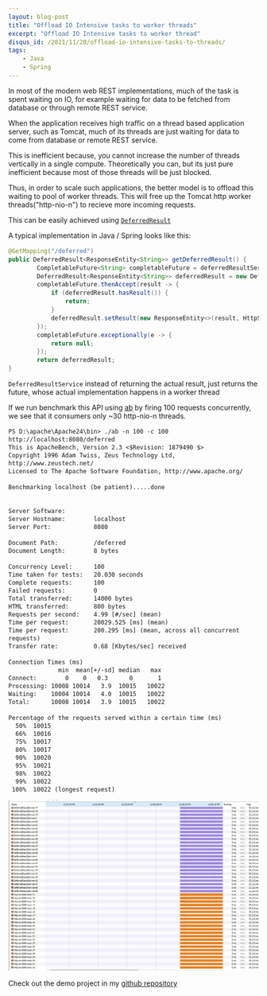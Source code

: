 ```yaml
---
layout: blog-post
title: "Offload IO Intensive tasks to worker threads"
excerpt: "Offload IO Intensive tasks to worker thread"
disqus_id: /2021/11/20/offload-io-intensive-tasks-to-threads/
tags:
    - Java
    - Spring
---
```


In most of the modern web REST implementations, much of the task is spent waiting on IO, for example waiting for data to be fetched from database or through remote REST service.

When the application receives high traffic on a thread based application server, such as Tomcat, much of its threads are just waiting for data to come from database or remote REST service.

This is inefficient because, you cannot increase the number of threads vertically in a single compute. Theoretically you can, but its just pure inefficient because most of those threads will be just blocked.

Thus, in order to scale such applications, the better model is to offload this waiting to pool of worker threads. This will free up the Tomcat http worker threads("http-nio-n") to recieve more incoming requests.

This can be easily achieved using [`DeferredResult`](https://docs.spring.io/spring-framework/docs/current/javadoc-api/org/springframework/web/context/request/async/DeferredResult.html)

A typical implementation in Java / Spring looks like this:

```java
@GetMapping("/deferred")
public DeferredResult<ResponseEntity<String>> getDeferredResult() {
        CompletableFuture<String> completableFuture = deferredResultService.getDelayedResult();
        DeferredResult<ResponseEntity<String>> deferredResult = new DeferredResult<>();
        completableFuture.thenAccept(result -> {
            if (deferredResult.hasResult()) {
                return;
            }
            deferredResult.setResult(new ResponseEntity<>(result, HttpStatus.OK));
        });
        completableFuture.exceptionally(e -> {
            return null;
        });
        return deferredResult;
}
```

`DeferredResultService` instead of returning the actual result, just returns the future, whose actual implementation happens in a worker thread

If we run benchmark this API using [ab](https://httpd.apache.org/docs/2.4/programs/ab.html) by firing 100 requests concurrently, we see that it consumers only ~30 http-nio-n threads.

```
PS D:\apache\Apache24\bin> ./ab -n 100 -c 100 http://localhost:8080/deferred
This is ApacheBench, Version 2.3 <$Revision: 1879490 $>
Copyright 1996 Adam Twiss, Zeus Technology Ltd, http://www.zeustech.net/
Licensed to The Apache Software Foundation, http://www.apache.org/

Benchmarking localhost (be patient).....done


Server Software:
Server Hostname:        localhost
Server Port:            8080

Document Path:          /deferred
Document Length:        8 bytes

Concurrency Level:      100
Time taken for tests:   20.030 seconds
Complete requests:      100
Failed requests:        0
Total transferred:      14000 bytes
HTML transferred:       800 bytes
Requests per second:    4.99 [#/sec] (mean)
Time per request:       20029.525 [ms] (mean)
Time per request:       200.295 [ms] (mean, across all concurrent requests)
Transfer rate:          0.68 [Kbytes/sec] received

Connection Times (ms)
              min  mean[+/-sd] median   max
Connect:        0    0   0.3      0       1
Processing: 10008 10014   3.9  10015   10022
Waiting:    10004 10014   4.0  10015   10022
Total:      10008 10014   3.9  10015   10022

Percentage of the requests served within a certain time (ms)
  50%  10015
  66%  10016
  75%  10017
  80%  10017
  90%  10020
  95%  10021
  98%  10022
  99%  10022
 100%  10022 (longest request)
 ```

<img src='/images/threads.png'  />

Check out the demo project in my [github repository](https://github.com/madhur/deferred-result)

